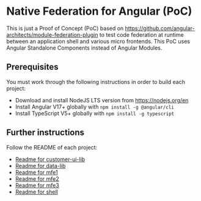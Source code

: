 # Native Federation for Angular (PoC)
This is just a Proof of Concept (PoC) based on https://github.com/angular-architects/module-federation-plugin to test code federation at runtime between an application shell and various micro frontends. This PoC uses Angular Standalone Components instead of Angular Modules.

## Prerequisites
You must work through the following instructions in order to build each project:
* Download and install NodeJS LTS version from https://nodejs.org/en
* Install Angular V17+ globally with `npm install -g @angular/cli`
* Install TypeScript V5+ globally with `npm install -g typescript`

## Further instructions
Follow the README of each project:
* [Readme for customer-ui-lib](./customer-ui-lib/README.md)
* [Readme for data-lib](./data-lib/README.md)
* [Readme for mfe1](./mfe1/README.md)
* [Readme for mfe2](./mfe2/README.md)
* [Readme for mfe3](./mfe3/README.md)
* [Readme for shell](./shell/README.md)
